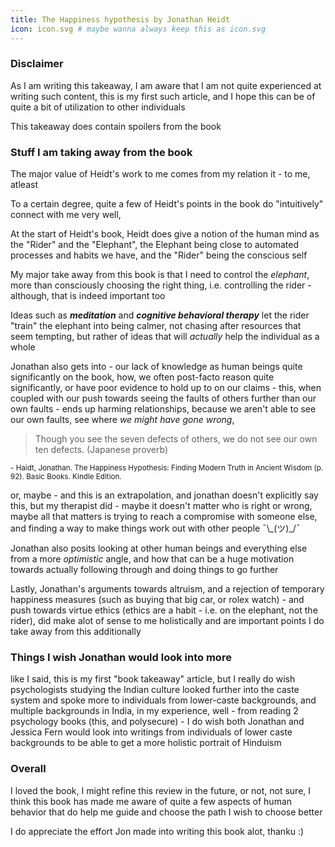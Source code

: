 ```yaml
---
title: The Happiness hypothesis by Jonathan Heidt
icon: icon.svg # maybe wanna always keep this as icon.svg
---
```



### Disclaimer
As I am writing this takeaway, I am aware that I am not quite experienced at writing such content, this is my first such article, and I hope this can be of quite a bit of utilization to other individuals

This takeaway does contain spoilers from the book


### Stuff I am taking away from the book
The major value of Heidt's work to me comes from my relation it - to me, atleast

To a certain degree, quite a few of Heidt's points in the book do "intuitively" connect with me very well, 

At the start of Heidt's book, Heidt does give a notion of the human mind as the "Rider" and the "Elephant", the Elephant being close to automated processes and habits we have, and the "Rider" being the conscious self

My major take away from this book is that I need to control the _elephant_, more than consciously choosing the right thing, i.e. controlling the rider - although, that is indeed important too

Ideas such as ***meditation*** and ***cognitive behavioral therapy*** let the rider "train" the elephant into being calmer, not chasing after resources that seem tempting, but rather of ideas that will _actually_ help the individual as a whole

Jonathan also gets into - our lack of knowledge as human beings quite significantly on the book, how, we often post-facto reason quite significantly, or have poor evidence to hold up to on our claims - this, when coupled with our push towards seeing the faults of others further than our own faults - ends up harming relationships, because we aren't able to see our own faults, see where _we might have gone wrong_, 

> Though you see the seven defects of others, we do not see our own ten defects. (Japanese proverb)

<sub>- Haidt, Jonathan. The Happiness Hypothesis: Finding Modern Truth in Ancient Wisdom (p. 92). Basic Books. Kindle Edition.</sub>

or, maybe - and this is an extrapolation, and jonathan doesn't explicitly say this, but my therapist did - maybe it doesn't matter who is right or wrong, maybe all that matters is trying to reach a compromise with someone else, and finding a way to make things work out with other people ¯\\\_(ツ)\_/¯

Jonathan also posits looking at other human beings and everything else from a more _optimistic_ angle, and how that can be a huge motivation towards actually following through and doing things to go further

Lastly, Jonathan's arguments towards altruism, and a rejection of temporary happiness measures (such as buying that big car, or rolex watch) - and push towards virtue ethics (ethics are a habit - i.e. on the elephant, not the rider), did make alot of sense to me holistically and are important points I do take away from this additionally

### Things I wish Jonathan would look into more
like I said, this is my first "book takeaway" article, but I really do wish psychologists studying the Indian culture looked further into the caste system and spoke more to individuals from lower-caste backgrounds, and multiple backgrounds in India, in my experience, well - from reading 2 psychology books (this, and polysecure) - I do wish both Jonathan and Jessica Fern would look into writings from individuals of lower caste backgrounds to be able to get a more holistic portrait of Hinduism

### Overall

I loved the book, I might refine this review in the future, or not, not sure, I think this book has made me aware of quite a few aspects of human behavior that do help me guide and choose the path I wish to choose better

I do appreciate the effort Jon made into writing this book alot, thanku :)
